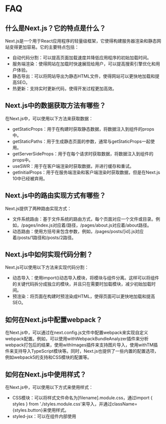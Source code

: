 # FAQ

## 什么是Next.js？它的特点是什么？

Next.js是一个用于React应用程序的轻量级框架，它使得构建服务器渲染和静态网站变得更加容易。它的主要特点包括：

- 自动代码分割：可以提高页面加载速度并降低应用程序的初始加载时间。
- 服务端渲染：使得网站在加载时快速展现给用户，可以提高搜索引擎优化和用户体验。
- 静态导出：可以将网站导出为静态HTML文件，使得网站可以更快地加载和提高SEO。
- 热更新：支持实时更新代码，使得开发过程更加高效。

## Next.js中的数据获取方法有哪些？

在Next.js中，可以使用以下方法来获取数据：

- getStaticProps：用于在构建时获取静态数据，将数据注入到组件的props中。
- getStaticPaths：用于生成静态页面的参数，通常与getStaticProps一起使用。
- getServerSideProps：用于在每个请求时获取数据，将数据注入到组件的props中。
- useSWR：用于在客户端渲染时获取数据，并进行缓存和重试。
- getInitialProps：用于在服务端渲染和客户端渲染时获取数据，但是在Next.js 10中已经被弃用。

## Next.js中的路由实现方式有哪些？

Next.js提供了两种路由实现方式：

- 文件系统路由：基于文件系统的路由方式，每个页面对应一个文件或目录。例如，/pages/index.js对应着/路径，/pages/about.js对应着/about路径。
- 动态路由：使用方括号来包含参数，例如，/pages/posts/[id].js对应着/posts/1路径和/posts/2路径。

## Next.js中如何实现代码分割？

Next.js可以使用以下方法来实现代码分割：

- 动态导入：使用import()动态导入模块，将模块与组件分离。这样可以将组件的关键代码拆分成独立的模块，并且只在需要时加载模块，减少初始加载时间。
- 预渲染：将页面在构建时预渲染成HTML，使得页面可以更快地加载和提高SEO。

## 如何在Next.js中配置webpack？

在Next.js中，可以通过在next.config.js文件中配置webpack来实现自定义webpack配置。例如，可以使用withWebpackBundleAnalyzer插件来分析webpack打包后的结果，使用withImages插件来支持图片导入，使用withTM插件来支持导入TypeScript模块等。同时，Next.js也提供了一些内置的配置选项，例如webpack5的支持和CSS模块的配置等。

## 如何在Next.js中使用样式？

在Next.js中，可以使用以下方式来使用样式：

- CSS模块：可以将样式文件命名为[filename].module.css，通过import { styles } from './styles.module.css’来导入，并通过className={styles.button}来使用样式。
- styled-jsx：可以在组件内部使用<style jsx>标签来定义样式，例如：

```
function Button() {
  return (
    <button className="button">
      Click me!
      <style jsx>{`
        .button {
          background-color: blue;
          color: white;
        }
      `}</style>
    </button>
  );
}
```

- 第三方CSS库：可以通过在_head.js文件中引入第三方CSS库来使用样式，例如：

```
import Head from 'next/head';

function Layout({ children }) {
  return (
    <div>
      <Head>
        <link rel="stylesheet" href="https://stackpath.bootstrapcdn.com/bootstrap/4.3.1/css/bootstrap.min.css" />
      </Head>
      <div className="container">{children}</div>
    </div>
  );
}
```

## Next.js中如何处理错误？

在Next.js中，可以使用以下方式来处理错误：

- 自定义错误页面：可以创建pages/_error.js文件来自定义错误页面。
- 错误边界：可以通过创建ErrorBoundary组件来捕获和处理组件内部的错误。例如：

```
class ErrorBoundary extends React.Component {
  constructor(props) {
    super(props);
    this.state = { hasError: false };
  }

  static getDerivedStateFromError(error) {
    return { hasError: true };
  }

  render() {
    if (this.state.hasError) {
      return <h1>Something went wrong.</h1>;
    }

    return this.props.children;
  }
}
```

- 错误日志：可以使用第三方工具，例如Sentry来收集和记录错误日志。

## Next.js中的服务器渲染和客户端渲染有什么区别？

在Next.js中，服务器渲染和客户端渲染的主要区别在于：

- 服务器渲染：在服务器端生成HTML，并将其发送到浏览器。可以在应用程序加载时快速呈现内容，提高SEO和首次加载速度，但是每次页面更改都需要重新加载。
- 客户端渲染：在浏览器中使用JavaScript生成HTML。可以实现动态更新和交互，但是需要等待应用程序加载完成，增加了初始加载时间和首次渲染时间，并且可能会影响SEO。

## Next.js中如何实现缓存？

1. 静态导出（Static Exporting）：将网站导出为静态HTML文件，使得网站可以更快地加载和提高SEO。可以通过命令行工具或在next.config.js文件中配置实现静态导出。
2. getStaticProps 和 getServerSideProps：使用缓存和过期时间来减少服务器渲染时的负载和响应时间。可以通过配置revalidate选项来指定在多长时间内更新缓存，例如：

```
export async function getStaticProps() {
  const res = await fetch('https://api.example.com/data');
  const data = await res.json();

  return {
    props: { data },
    revalidate: 60 // 1 minute
  };
}
```

这将在1分钟内缓存数据，并在下一次请求时重新验证和更新数据。

3. useSWR：使用缓存和重试机制来优化客户端渲染时的数据获取。useSWR是一个流行的第三方库，它通过在本地缓存中存储数据，并提供了可配置的重试机制来实现数据的缓存和更新，例如：

```
import useSWR from 'swr';

function Profile({ userId }) {
  const { data, error } = useSWR(`/api/user/${userId}`, fetcher);

  if (error) return <div>Failed to load user</div>;
  if (!data) return <div>Loading...</div>;

  return <div>{data.name}</div>;
}
```

这将缓存数据，并自动更新数据，以便在请求失败时重试。

4. 缓存控制头（Cache-Control header）：可以通过设置Cache-Control头来指定缓存策略和缓存过期时间。例如：

```
export async function getServerSideProps({ res }) {
  res.setHeader('Cache-Control', 's-maxage=1, stale-while-revalidate');

  const data = await fetch('https://api.example.com/data');
  const dataJson = await data.json();

  return {
    props: { data: dataJson }
  };
}
```

这将在1秒内缓存数据，并在缓存过期时重新验证和更新数据。
